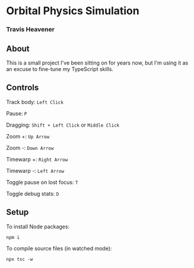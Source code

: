 # Orbital Physics Simulation
### Travis Heavener

## About
This is a small project I've been sitting on for years now, but I'm using it as an excuse to fine-tune my TypeScript skills.

## Controls
Track body: `Left Click`

Pause: `P`

Dragging: `Shift + Left Click` or `Middle Click`

Zoom +: `Up Arrow`

Zoom -: `Down Arrow`

Timewarp +: `Right Arrow`

Timewarp -: `Left Arrow`

Toggle pause on lost focus: `T`

Toggle debug stats: `D`

## Setup
To install Node packages:

`npm i`

To compile source files (in watched mode):

`npx tsc -w`
